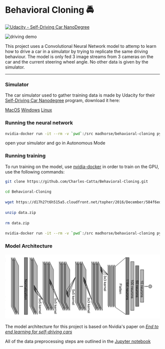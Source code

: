 # Behavioral Cloning 🚔
[![Udacity - Self-Driving Car NanoDegree](https://s3.amazonaws.com/udacity-sdc/github/shield-carnd.svg)](http://www.udacity.com/drive)

![driving demo](driving.gif)


This project uses a Convolutional Neural Network model to attemp to learn how to drive a car in a simulator by trying to replicate the same driving behaviour. The model is only fed 3 image streams from 3 cameras on the car and the current steering wheel angle. No other data is given by the simulator.

----

### Simulator

The car simulator used to gather training data is made by Udacity for their [Self-Driving Car Nanodegree](https://www.udacity.com/drive) program, download it here:

   [MacOS](https://d17h27t6h515a5.cloudfront.net/topher/2017/February/58983385_beta-simulator-mac/beta-simulator-mac.zip)   [Windows](https://d17h27t6h515a5.cloudfront.net/topher/2017/February/58983318_beta-simulator-windows/beta-simulator-windows.zip)   [Linux](https://d17h27t6h515a5.cloudfront.net/topher/2017/February/58983558_beta-simulator-linux/beta-simulator-linux.zip) 



### Running the neural network

```sh
nvidia-docker run -it --rm -v `pwd`:/src madhorse/behavioral-cloning python3 drive.py Nvidia_Drive-LR0.001-EPOCHS10-DP0.15
```
open your simulator and go in Autonomous Mode

### Running training

To run training on the model, use [nvidia-docker](https://github.com/NVIDIA/nvidia-docker) in order to train on the GPU,
use the following commands:

```sh
git clone https://github.com/Charles-Catta/Behavioral-Cloning.git

cd Behavioral-Cloning

wget https://d17h27t6h515a5.cloudfront.net/topher/2016/December/584f6edd_data/data.zip

unzip data.zip

rm data.zip

nvidia-docker run -it --rm -v `pwd`:/src madhorse/behavioral-cloning python3 model.py
```


### Model Architecture

![Model Architecture](img/model.png)

The model architecture for this project is based on Nvidia's paper on [_End to end learning for self-driving cars_](http://images.nvidia.com/content/tegra/automotive/images/2016/solutions/pdf/end-to-end-dl-using-px.pdf)

All of the data preprocessing steps are outlined in the [Jupyter notebook](Behavioral_Cloning.ipynb)

